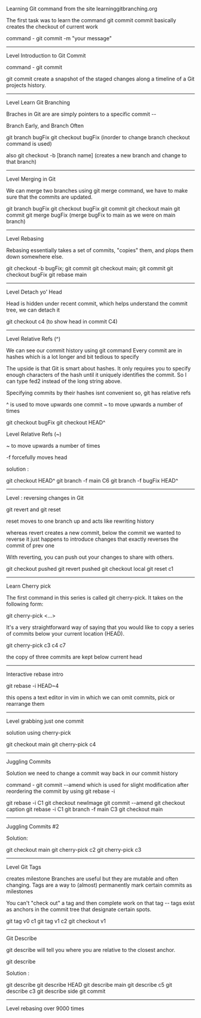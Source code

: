 Learning Git command from the site 
learninggitbranching.org


The first task was to learn the command git commit
commit basically creates the checkout of current work

command - git commit -m "your message"

------------------------------------------------------------------------------------

Level Introduction to Git Commit

command - git commit

git commit create a snapshot of the staged changes along a timeline of a Git projects history.

---------------------------------------------------------------------------------

Level Learn Git Branching

Braches in Git are  are simply pointers to a specific commit --

Branch Early, and Branch Often

git branch bugFix
git checkout bugFix (inorder to change branch checkout command is used)

also
git checkout -b [branch name] (creates a new branch and change to that branch)

-------------------------------------------------------------------------------------

Level Merging in Git

We can merge two branches using git merge command, we have to make sure that the commits are updated.


git branch bugFix
git checkout bugFix
git commit
git checkout main
git commit
git merge bugFix   (merge bugFix to main as we were on main branch)

-------------------------------------------------------------------------------------

Level Rebasing


Rebasing essentially takes a set of commits, "copies" them, and plops them down somewhere else.


git checkout -b bugFix; git commit
git checkout main; git commit
git checkout bugFix
git rebase main

-------------------------------------------------------------------------------------

Level Detach yo' Head

Head is hidden under recent commit, which helps understand the commit tree, we can detach it 


git checkout c4 (to show head in commit C4)

-------------------------------------------------------------------------------------

Level Relative Refs (^)

We can see our commit history using git command
Every commit are in hashes which is a lot longer and bit tedious to specify

The upside is that Git is smart about hashes. It only requires you to specify enough characters of the hash until it uniquely identifies the commit. So I can type fed2 instead of the long string above.

Specifying commits by their hashes isnt convenient so, git has relative refs

^ is used to move upwards one commit
~<num> to move upwards a number of times

git checkout bugFix
git checkout HEAD^

Level Relative Refs (~)

~<num> to move upwards a number of times

-f forcefully moves head

solution :

git checkout HEAD^
git branch -f main C6
git branch -f bugFix HEAD^

-------------------------------------------------------------------------------------

Level : reversing changes in Git

git revert
and git reset

reset moves to one branch up and acts like rewriting history

whereas
revert creates a new commit, below the commit we wanted to reverse
it just happens to introduce changes that exactly reverses the commit of prev one

With reverting, you can push out your changes to share with others.

git checkout pushed
git revert pushed
git checkout local
git reset c1


-------------------------------------------------------------------------------------


Learn Cherry pick

The first command in this series is called git cherry-pick. It takes on the following form:

git cherry-pick <Commit1> <Commit2> <...>

It's a very straightforward way of saying that you would like to copy a series of commits below your current location (HEAD).

git cherry-pick c3 c4 c7

the copy of three commits are kept below current head

-------------------------------------------------------------------------------------

Interactive rebase intro

git rebase -i HEAD~4



this opens a text editor in vim 
in which we can omit commits, pick or rearrange them


-------------------------------------------------------------------------------------

Level grabbing just one commit

solution using cherry-pick

git checkout main
git cherry-pick c4


-------------------------------------------------------------------------------------

Juggling Commits


Solution 
we need to change a commit way back in our commit history

command - git commit --amend which is used for slight modification
after reordering the commit by using git rebase -i



git rebase -i C1 
git checkout newImage 
git commit --amend 
git checkout caption
git rebase -i C1 
git branch -f main C3 
git checkout main


--------------------------------------------------------------------------------

Juggling Commits #2


Solution:

git checkout main
git cherry-pick c2
git cherry-pick c3


--------------------------------------------------------------------------------

Level Git Tags

creates milestone
Branches are useful but they are mutable and often changing. Tags are a way to (almost) permanently mark certain commits as milestones

You can't "check out" a tag and then complete work on that tag -- tags exist as anchors in the commit tree that designate certain spots.

git tag v0 c1
git tag v1 c2
git checkout v1


-----------------------------------------------------------------------------------

Git Describe

git describe will tell you where you are relative to the closest anchor.

git describe <ref>

Solution :

git describe
git describe HEAD
git describe main
git describe c5
git describe c3
git describe side
git commit

-----------------------------------------------------------------------------------

Level rebasing over 9000 times

